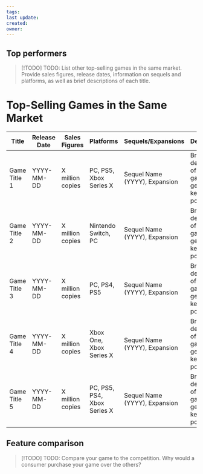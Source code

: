 ```yaml
---
tags: 
last update: 
created: 
owner:
---
```

## Top performers

>[!TODO] TODO: List other top-selling games in the same market. Provide sales figures, release dates, information on sequels and platforms, as well as brief descriptions of each title.

# Top-Selling Games in the Same Market

| **Title**    | **Release Date** | **Sales Figures** | **Platforms**               | **Sequels/Expansions**        | **Description**                                               |
| ------------ | ---------------- | ----------------- | --------------------------- | ----------------------------- | ------------------------------------------------------------- |
| Game Title 1 | YYYY-MM-DD       | X million copies  | PC, PS5, Xbox Series X      | Sequel Name (YYYY), Expansion | Brief description of gameplay, genre, and key selling points. |
| Game Title 2 | YYYY-MM-DD       | X million copies  | Nintendo Switch, PC         | Sequel Name (YYYY), Expansion | Brief description of gameplay, genre, and key selling points. |
| Game Title 3 | YYYY-MM-DD       | X million copies  | PC, PS4, PS5                | Sequel Name (YYYY), Expansion | Brief description of gameplay, genre, and key selling points. |
| Game Title 4 | YYYY-MM-DD       | X million copies  | Xbox One, Xbox Series X     | Sequel Name (YYYY), Expansion | Brief description of gameplay, genre, and key selling points. |
| Game Title 5 | YYYY-MM-DD       | X million copies  | PC, PS5, PS4, Xbox Series X | Sequel Name (YYYY), Expansion | Brief description of gameplay, genre, and key selling points. |

## Feature comparison
>[!TODO] TODO: Compare your game to the competition. Why would a consumer purchase your game over the others?